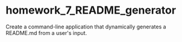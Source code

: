 # homework_7_README_generator
Create a command-line application that dynamically generates a README.md from a user's input.
